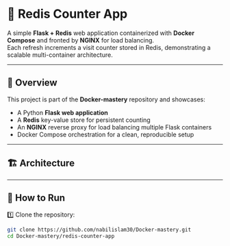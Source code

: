 # 🚀 Redis Counter App

A simple **Flask + Redis** web application containerized with **Docker Compose** and fronted by **NGINX** for load balancing.  
Each refresh increments a visit counter stored in Redis, demonstrating a scalable multi-container architecture.

---

## 🧠 Overview

This project is part of the **Docker-mastery** repository and showcases:
- A Python **Flask web application**
- A **Redis** key-value store for persistent counting
- An **NGINX** reverse proxy for load balancing multiple Flask containers
- Docker Compose orchestration for a clean, reproducible setup

---

## 🏗️ Architecture


---

## 🚀 How to Run

1️⃣ Clone the repository:
```bash
git clone https://github.com/nabilislam30/Docker-mastery.git
cd Docker-mastery/redis-counter-app